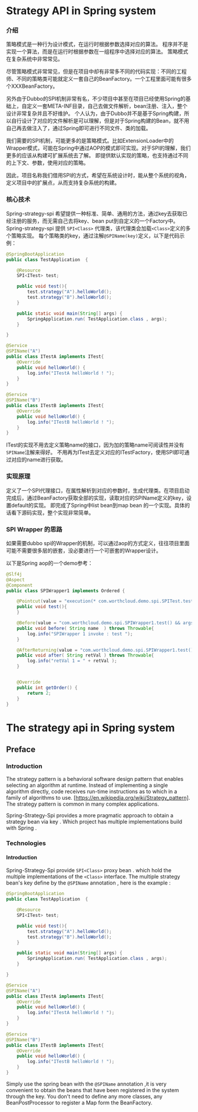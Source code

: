 

# Strategy API in Spring system

### 介绍

策略模式是一种行为设计模式，在运行时根据参数选择对应的算法。
程序并不是实现一个算法，而是在运行时根据参数在一组程序中选择对应的算法。
策略模式在复杂系统中非常常见。

尽管策略模式非常常见，但是在项目中却有非常多不同的代码实现：不同的工程师、不同的策略类可能就定义一套自己的BeanFactory。一个工程里面可能有很多个XXXBeanFactory。

另外由于Dubbo的SPI机制非常有名，不少项目中甚至在项目已经使用Spring的基础上，自定义一套META-INF目录，自己去做文件解析，bean注册、注入，整个设计非常复杂并且不好维护。
个人认为，由于Dubbo并不是基于Spring构建，所以自行设计了对应的文件解析是可以理解，但是对于Spring构建的Bean，就不用自己再去做注入了，通过Spring即可进行不同文件、类的加载。

我们需要的SPI机制，可能更多的是策略模式。比如ExtensionLoader中的Wrapper模式，可能在Spring中通过AOP的模式即可实现。对于SPI的理解，我们更多的应该从构建可扩展系统去了解。
即提供默认实现的策略，也支持通过不同的上下文、参数，使用对应的策略。

因此，项目名称我们借用SPI的方式，希望在系统设计时，能从整个系统的视角，定义项目中的扩展点，从而支持复杂系统的构建。


### 核心技术

Spring-strategy-spi 希望提供一种标准、简单、通用的方法，通过key去获取已经注册的服务，而无需自己去将key、bean put到自定义的一个Factory中。
Spring-strategy-spi 提供 `SPI<Class>` 代理类，该代理类会加载`<Class>`定义的多个策略实现。
每个策略类的key，通过注解`@SPIName(key)`定义，以下是代码示例：

```java
@SpringBootApplication
public class TestApplication  {

    @Resource
    SPI<ITest> test;

    public void test(){
        test.strategy("A").helloWorld();
        test.strategy("B").helloWorld();
    }

    public static void main(String[] args) {
        SpringApplication.run( TestApplication.class , args);
    }

}

@Service
@SPIName("A")
public class ITestA implements ITest{
    @Override
    public void helloWorld() {
        log.info("ITestA helloWorld ! ");
    }
}

@Service
@SPIName("B")
public class ITestB implements ITest{
    @Override
    public void helloWorld() {
        log.info("ITestB helloWorld ! ");
    }
}

```

ITest的实现不用去定义策略name的接口，因为加的策略name可阅读性并没有`SPIName`注解来得好。
不用再为ITest去定义对应的ITestFactory，使用SPI<ITest>即可通过对应的name进行获取。

### 实现原理

定义了一个SPI代理接口，在属性解析到对应的参数时，生成代理类。在项目启动完成后，通过BeanFactory获取全部的实现，读取对应的SPIName定义的key，设置default的实现。
即完成了Spring中list bean到map bean 的一个实现。具体的话看下源码实现，整个实现非常简单。


### SPI Wrapper 的思路

如果需要dubbo spi的Wrapper的机制，可以通过aop的方式定义，往往项目里面可能不需要很多层的嵌套，没必要进行一个可嵌套的Wrapper设计。

以下是Spring aop的一个demo参考：

```java
@Slf4j
@Aspect
@Component
public class SPIWrapper1 implements Ordered {

    @Pointcut(value = "execution(* com.worthcloud.demo.spi.SPITest.test(..))" )
    public void test(){
    }

    @Before(value = "com.worthcloud.demo.spi.SPIWrapper1.test() && args(name)" )
    public void before( String name  ) throws Throwable{
        log.info("SPIWrapper 1 invoke : test ");
    }

    @AfterReturning(value = "com.worthcloud.demo.spi.SPIWrapper1.test()" ,returning = "retVal")
    public void after( String retVal ) throws Throwable{
        log.info("retVal 1 = " + retVal );
    }


    @Override
    public int getOrder() {
        return 2;
    }
}
```


###


# The strategy api in Spring system

## Preface

### Introduction

The strategy pattern is a behavioral software design pattern that enables selecting an algorithm at runtime.
Instead of implementing a single algorithm directly, code receives run-time instructions as to which in a family of algorithms to use.
[https://en.wikipedia.org/wiki/Strategy_pattern]. The strategy pattern is common in many complex applications.

Spring-Strategy-Spi provides a more pragmatic approach to obtain a strategy bean via key . Which project has multiple implementations build with Spring .

### Technologies

#### Introduction

Spring-Strategy-Spi provide `SPI<Class>` proxy bean . which hold the multiple implementations of the `<Class>` interface.
The multiple strategy bean's key define by the `@SPIName` annotation , here is the example :

```java
@SpringBootApplication
public class TestApplication  {

    @Resource
    SPI<ITest> test;

    public void test(){
        test.strategy("A").helloWorld();
        test.strategy("B").helloWorld();
    }

    public static void main(String[] args) {
        SpringApplication.run( TestApplication.class , args);
    }

}

@Service
@SPIName("A")
public class ITestA implements ITest{
    @Override
    public void helloWorld() {
        log.info("ITestA helloWorld ! ");
    }
}

@Service
@SPIName("B")
public class ITestB implements ITest{
    @Override
    public void helloWorld() {
        log.info("ITestB helloWorld ! ");
    }
}

```

Simply use the spring bean with the `@SPIName` annotation ,it is very convenient to obtain the beans that have been registered in the system through the key.
You don't need to define any more classes, any BeanPostProcessor to register a Map form the BeanFactory.


